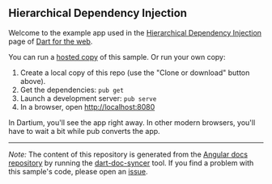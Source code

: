 ## Hierarchical Dependency Injection

Welcome to the example app used in the
[Hierarchical Dependency Injection](https://webdev.dartlang.org/angular/guide/hierarchical-dependency-injection) page
of [Dart for the web](https://webdev.dartlang.org).

You can run a [hosted copy](https://webdev.dartlang.org/examples/ng/doc/hierarchical-dependency-injection) of this
sample. Or run your own copy:

1. Create a local copy of this repo (use the "Clone or download" button above).
2. Get the dependencies: `pub get`
3. Launch a development server: `pub serve`
4. In a browser, open [http://localhost:8080](http://localhost:8080)

In Dartium, you'll see the app right away. In other modern browsers,
you'll have to wait a bit while pub converts the app.

---

*Note:* The content of this repository is generated from the
[Angular docs repository][docs repo] by running the
[dart-doc-syncer](//github.com/angular/dart-doc-syncer) tool.
If you find a problem with this sample's code, please open an [issue][].

[docs repo]: //github.com/dart-lang/site-webdev/tree/master/examples/ng/doc/hierarchical-dependency-injection
[issue]: //github.com/dart-lang/site-webdev/issues/new?title=examples/ng/doc/hierarchical-dependency-injection

